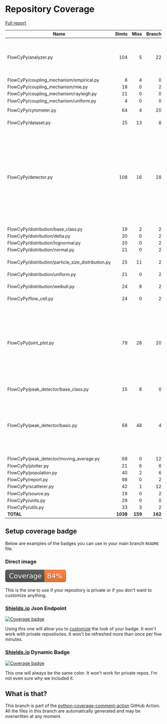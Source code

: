 # Repository Coverage

[Full report](https://htmlpreview.github.io/?https://github.com/MartinPdeS/FlowCyPy/blob/python-coverage-comment-action-data/htmlcov/index.html)

| Name                                                  |    Stmts |     Miss |   Branch |   BrPart |   Cover |   Missing |
|------------------------------------------------------ | -------: | -------: | -------: | -------: | ------: | --------: |
| FlowCyPy/analyzer.py                                  |      104 |        5 |       22 |        5 |     92% |53, 165, 233, 257-258, 320->306 |
| FlowCyPy/coupling\_mechanism/empirical.py             |        8 |        4 |        0 |        0 |     50% |     38-45 |
| FlowCyPy/coupling\_mechanism/mie.py                   |       18 |        0 |        2 |        0 |    100% |           |
| FlowCyPy/coupling\_mechanism/rayleigh.py              |       21 |        0 |        0 |        0 |    100% |           |
| FlowCyPy/coupling\_mechanism/uniform.py               |        4 |        0 |        0 |        0 |    100% |           |
| FlowCyPy/cytometer.py                                 |       64 |        4 |       20 |        1 |     92% |   115-118 |
| FlowCyPy/dataset.py                                   |       25 |       13 |        8 |        0 |     42% |42-52, 67-92 |
| FlowCyPy/detector.py                                  |      108 |       16 |       28 |       10 |     78% |84->83, 87, 91->90, 94, 98->97, 101, 105->104, 108, 135-136, 138, 162-164, 183->188, 216-223 |
| FlowCyPy/distribution/base\_class.py                  |       19 |        2 |        2 |        0 |     90% |    26, 30 |
| FlowCyPy/distribution/delta.py                        |       20 |        0 |        2 |        0 |    100% |           |
| FlowCyPy/distribution/lognormal.py                    |       20 |        0 |        2 |        0 |    100% |           |
| FlowCyPy/distribution/normal.py                       |       21 |        0 |        2 |        0 |    100% |           |
| FlowCyPy/distribution/particle\_size\_distribution.py |       25 |       11 |        2 |        0 |     59% |48, 64-71, 92-99 |
| FlowCyPy/distribution/uniform.py                      |       21 |        0 |        2 |        0 |    100% |           |
| FlowCyPy/distribution/weibull.py                      |       24 |        8 |        2 |        0 |     69% |39, 55-57, 76-81 |
| FlowCyPy/flow\_cell.py                                |       24 |        0 |        2 |        0 |    100% |           |
| FlowCyPy/joint\_plot.py                               |       79 |       28 |       20 |        6 |     58% |19-24, 28-29, 33-36, 45-47, 57-63, 68-69, 73-75, 124, 130->135, 136, 139->145, 195, 208 |
| FlowCyPy/peak\_detector/base\_class.py                |       15 |        8 |        0 |        0 |     47% |34-42, 46-55 |
| FlowCyPy/peak\_detector/basic.py                      |       68 |       48 |        4 |        0 |     31% |66-91, 111-119, 137-140, 156-160, 182-223, 240-252 |
| FlowCyPy/peak\_detector/moving\_average.py            |       68 |        0 |       12 |        1 |     99% |    96->99 |
| FlowCyPy/plotter.py                                   |       21 |        6 |        6 |        0 |     63% |     46-61 |
| FlowCyPy/population.py                                |       40 |        2 |        6 |        2 |     91% |   29, 107 |
| FlowCyPy/report.py                                    |       98 |        0 |        2 |        0 |    100% |           |
| FlowCyPy/scatterer.py                                 |       42 |        1 |       12 |        1 |     96% |       102 |
| FlowCyPy/source.py                                    |       19 |        0 |        2 |        0 |    100% |           |
| FlowCyPy/units.py                                     |       29 |        0 |        0 |        0 |    100% |           |
| FlowCyPy/utils.py                                     |       33 |        3 |        2 |        0 |     91% |     80-85 |
|                                             **TOTAL** | **1038** |  **159** |  **162** |   **26** | **82%** |           |


## Setup coverage badge

Below are examples of the badges you can use in your main branch `README` file.

### Direct image

[![Coverage badge](https://raw.githubusercontent.com/MartinPdeS/FlowCyPy/python-coverage-comment-action-data/badge.svg)](https://htmlpreview.github.io/?https://github.com/MartinPdeS/FlowCyPy/blob/python-coverage-comment-action-data/htmlcov/index.html)

This is the one to use if your repository is private or if you don't want to customize anything.

### [Shields.io](https://shields.io) Json Endpoint

[![Coverage badge](https://img.shields.io/endpoint?url=https://raw.githubusercontent.com/MartinPdeS/FlowCyPy/python-coverage-comment-action-data/endpoint.json)](https://htmlpreview.github.io/?https://github.com/MartinPdeS/FlowCyPy/blob/python-coverage-comment-action-data/htmlcov/index.html)

Using this one will allow you to [customize](https://shields.io/endpoint) the look of your badge.
It won't work with private repositories. It won't be refreshed more than once per five minutes.

### [Shields.io](https://shields.io) Dynamic Badge

[![Coverage badge](https://img.shields.io/badge/dynamic/json?color=brightgreen&label=coverage&query=%24.message&url=https%3A%2F%2Fraw.githubusercontent.com%2FMartinPdeS%2FFlowCyPy%2Fpython-coverage-comment-action-data%2Fendpoint.json)](https://htmlpreview.github.io/?https://github.com/MartinPdeS/FlowCyPy/blob/python-coverage-comment-action-data/htmlcov/index.html)

This one will always be the same color. It won't work for private repos. I'm not even sure why we included it.

## What is that?

This branch is part of the
[python-coverage-comment-action](https://github.com/marketplace/actions/python-coverage-comment)
GitHub Action. All the files in this branch are automatically generated and may be
overwritten at any moment.